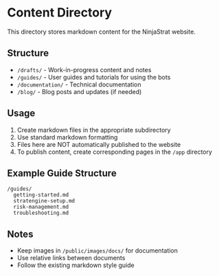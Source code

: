 # Content Directory

This directory stores markdown content for the NinjaStrat website.

## Structure

- `/drafts/` - Work-in-progress content and notes
- `/guides/` - User guides and tutorials for using the bots
- `/documentation/` - Technical documentation
- `/blog/` - Blog posts and updates (if needed)

## Usage

1. Create markdown files in the appropriate subdirectory
2. Use standard markdown formatting
3. Files here are NOT automatically published to the website
4. To publish content, create corresponding pages in the `/app` directory

## Example Guide Structure

```
/guides/
  getting-started.md
  stratengine-setup.md
  risk-management.md
  troubleshooting.md
```

## Notes

- Keep images in `/public/images/docs/` for documentation
- Use relative links between documents
- Follow the existing markdown style guide